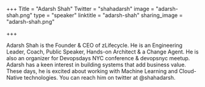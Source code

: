 +++
Title = "Adarsh Shah"
Twitter = "shahadarsh"
image = "adarsh-shah.png"
type = "speaker"
linktitle = "adarsh-shah"
sharing_image = "adarsh-shah.png"

+++

Adarsh Shah is the Founder & CEO of zLifecycle. He is an Engineering Leader, Coach, Public Speaker, Hands-on Architect & a Change Agent. He is also an organizer for Devopsdays NYC conference & devopsnyc meetup. Adarsh has a keen interest in building systems that add business value. These days, he is excited about working with Machine Learning and Cloud-Native technologies. You can reach him on twitter at @shahadarsh.

